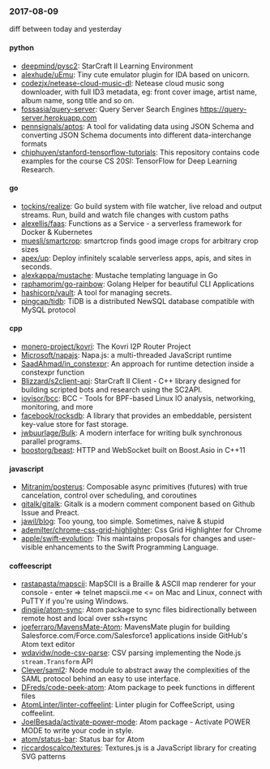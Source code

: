 ### 2017-08-09
diff between today and yesterday

#### python
* [deepmind/pysc2](https://github.com/deepmind/pysc2): StarCraft II Learning Environment
* [alexhude/uEmu](https://github.com/alexhude/uEmu): Tiny cute emulator plugin for IDA based on unicorn.
* [codezjx/netease-cloud-music-dl](https://github.com/codezjx/netease-cloud-music-dl): Netease cloud music song downloader, with full ID3 metadata, eg: front cover image, artist name, album name, song title and so on.
* [fossasia/query-server](https://github.com/fossasia/query-server): Query Server Search Engines https://query-server.herokuapp.com
* [pennsignals/aptos](https://github.com/pennsignals/aptos):  A tool for validating data using JSON Schema and converting JSON Schema documents into different data-interchange formats
* [chiphuyen/stanford-tensorflow-tutorials](https://github.com/chiphuyen/stanford-tensorflow-tutorials): This repository contains code examples for the course CS 20SI: TensorFlow for Deep Learning Research.

#### go
* [tockins/realize](https://github.com/tockins/realize): Go build system with file watcher, live reload and output streams. Run, build and watch file changes with custom paths
* [alexellis/faas](https://github.com/alexellis/faas):  Functions as a Service - a serverless framework for Docker & Kubernetes
* [muesli/smartcrop](https://github.com/muesli/smartcrop): smartcrop finds good image crops for arbitrary crop sizes
* [apex/up](https://github.com/apex/up): Deploy infinitely scalable serverless apps, apis, and sites in seconds.
* [alexkappa/mustache](https://github.com/alexkappa/mustache): Mustache templating language in Go
* [raphamorim/go-rainbow](https://github.com/raphamorim/go-rainbow): Golang Helper for beautiful CLI Applications
* [hashicorp/vault](https://github.com/hashicorp/vault): A tool for managing secrets.
* [pingcap/tidb](https://github.com/pingcap/tidb): TiDB is a distributed NewSQL database compatible with MySQL protocol

#### cpp
* [monero-project/kovri](https://github.com/monero-project/kovri): The Kovri I2P Router Project
* [Microsoft/napajs](https://github.com/Microsoft/napajs): Napa.js: a multi-threaded JavaScript runtime
* [SaadAhmad/in_constexpr](https://github.com/SaadAhmad/in_constexpr): An approach for runtime detection inside a constexpr function
* [Blizzard/s2client-api](https://github.com/Blizzard/s2client-api): StarCraft II Client - C++ library designed for building scripted bots and research using the SC2API.
* [iovisor/bcc](https://github.com/iovisor/bcc): BCC - Tools for BPF-based Linux IO analysis, networking, monitoring, and more
* [facebook/rocksdb](https://github.com/facebook/rocksdb): A library that provides an embeddable, persistent key-value store for fast storage.
* [jwbuurlage/Bulk](https://github.com/jwbuurlage/Bulk): A modern interface for writing bulk synchronous parallel programs.
* [boostorg/beast](https://github.com/boostorg/beast): HTTP and WebSocket built on Boost.Asio in C++11

#### javascript
* [Mitranim/posterus](https://github.com/Mitranim/posterus): Composable async primitives (futures) with true cancelation, control over scheduling, and coroutines
* [gitalk/gitalk](https://github.com/gitalk/gitalk): Gitalk is a modern comment component based on Github Issue and Preact.
* [jawil/blog](https://github.com/jawil/blog): Too young, too simple. Sometimes, naive & stupid 
* [ademilter/chrome-css-grid-highlighter](https://github.com/ademilter/chrome-css-grid-highlighter): Css Grid Highlighter for Chrome
* [apple/swift-evolution](https://github.com/apple/swift-evolution): This maintains proposals for changes and user-visible enhancements to the Swift Programming Language.

#### coffeescript
* [rastapasta/mapscii](https://github.com/rastapasta/mapscii):  MapSCII is a Braille & ASCII map renderer for your console - enter => telnet mapscii.me <= on Mac and Linux, connect with PuTTY if you're using Windows.
* [dingjie/atom-sync](https://github.com/dingjie/atom-sync): Atom package to sync files bidirectionally between remote host and local over ssh+rsync
* [joeferraro/MavensMate-Atom](https://github.com/joeferraro/MavensMate-Atom): MavensMate plugin for building Salesforce.com/Force.com/Salesforce1 applications inside GitHub's Atom text editor
* [wdavidw/node-csv-parse](https://github.com/wdavidw/node-csv-parse): CSV parsing implementing the Node.js `stream.Transform` API
* [Clever/saml2](https://github.com/Clever/saml2): Node module to abstract away the complexities of the SAML protocol behind an easy to use interface.
* [DFreds/code-peek-atom](https://github.com/DFreds/code-peek-atom): Atom package to peek functions in different files
* [AtomLinter/linter-coffeelint](https://github.com/AtomLinter/linter-coffeelint): Linter plugin for CoffeeScript, using coffeelint.
* [JoelBesada/activate-power-mode](https://github.com/JoelBesada/activate-power-mode): Atom package - Activate POWER MODE to write your code in style.
* [atom/status-bar](https://github.com/atom/status-bar): Status bar for Atom
* [riccardoscalco/textures](https://github.com/riccardoscalco/textures): Textures.js is a JavaScript library for creating SVG patterns
